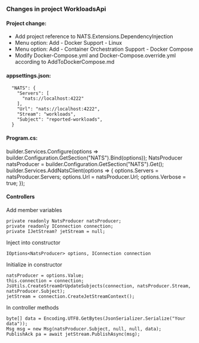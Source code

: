 ### Changes in project WorkloadsApi
  
#### Project change:  
- Add project reference to NATS.Extensions.DependencyInjection  
- Menu option: Add - Docker Support - Linux  
- Menu option: Add - Container Orchestration Support - Docker Compose  
- Modify Docker-Compose.yml and Docker-Compose.override.yml according to AddToDockerCompose.md  
  
#### appsettings.json:  
```
  "NATS": {
    "Servers": [
      "nats://localhost:4222"
    ],
    "Url": "nats://localhost:4222",
    "Stream": "workloads",
    "Subject": "reported-workloads",
  }
```
#### Program.cs:
builder.Services.Configure<NatsProducer>(options => builder.Configuration.GetSection("NATS").Bind(options));
NatsProducer natsProducer = builder.Configuration.GetSection("NATS").Get<NatsProducer>();
builder.Services.AddNatsClient(options =>
{
    options.Servers = natsProducer.Servers;
    options.Url = natsProducer.Url;
    options.Verbose = true;
});

#### Controllers
Add member variables
```
private readonly NatsProducer natsProducer;
private readonly IConnection connection;
private IJetStream? jetStream = null;
```
Inject into constructor
```
IOptions<NatsProducer> options, IConnection connection
```
Initialize in constructor
```
natsProducer = options.Value;
this.connection = connection;
JsUtils.CreateStreamOrUpdateSubjects(connection, natsProducer.Stream, natsProducer.Subject);
jetStream = connection.CreateJetStreamContext();
```
In controller methods
```
byte[] data = Encoding.UTF8.GetBytes(JsonSerializer.Serialize("Your data"));
Msg msg = new Msg(natsProducer.Subject, null, null, data);
PublishAck pa = await jetStream.PublishAsync(msg);
```